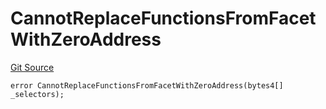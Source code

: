 # CannotReplaceFunctionsFromFacetWithZeroAddress
[Git Source](https://github.com/thrackle-io/rules-protocol/blob/2738cf9716e0fddfad4df13fdb6486b5987af931/src/economic/ruleProcessor/tagged/TaggedRuleProcessorDiamondLib.sol)


```solidity
error CannotReplaceFunctionsFromFacetWithZeroAddress(bytes4[] _selectors);
```

